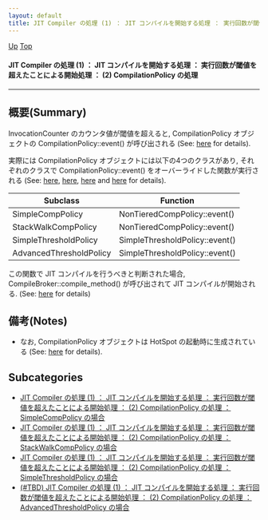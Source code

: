 ```yaml
---
layout: default
title: JIT Compiler の処理 (1) ： JIT コンパイルを開始する処理 ： 実行回数が閾値を超えたことによる開始処理 ： (2) CompilationPolicy の処理
---
```

[Up](nohhZ5yDpa.html) [Top](../index.html)

#### JIT Compiler の処理 (1) ： JIT コンパイルを開始する処理 ： 実行回数が閾値を超えたことによる開始処理 ： (2) CompilationPolicy の処理

--- 
## 概要(Summary)
InvocationCounter のカウンタ値が閾値を超えると,
CompilationPolicy オブジェクトの CompilationPolicy::event() が呼び出される (See: [here](nohhZ5yDpa.html) for details).

実際には CompilationPolicy オブジェクトには以下の4つのクラスがあり,
それぞれのクラスで CompilationPolicy::event() をオーバーライドした関数が実行される
(See: [here](no3420bIr.html), [here](no34200pY.html), [here](no3420O-k.html) and [here](no3420B0e.html) for details).

<!-- Turn-ON: (turn-on-orgtbl), Turn-OFF: (orgtbl-mode -1) -->
<!-- BEGIN RECEIVE ORGTBL table10981LSu -->
| Subclass | Function |
|---|---|
| SimpleCompPolicy | NonTieredCompPolicy::event() |
| StackWalkCompPolicy | NonTieredCompPolicy::event() |
| SimpleThresholdPolicy | SimpleThresholdPolicy::event() |
| AdvancedThresholdPolicy | SimpleThresholdPolicy::event() |
<!-- END RECEIVE ORGTBL table10981LSu -->

<!-- 
#+ORGTBL: SEND table10981LSu orgtbl-to-gfm :no-escape t
| Subclass                | Function                       |
|-------------------------+--------------------------------|
| SimpleCompPolicy        | NonTieredCompPolicy::event()   |
| StackWalkCompPolicy     | NonTieredCompPolicy::event()   |
| SimpleThresholdPolicy   | SimpleThresholdPolicy::event() |
| AdvancedThresholdPolicy | SimpleThresholdPolicy::event() |
-->

この関数で JIT コンパイルを行うべきと判断された場合, 
CompileBroker::compile_method() が呼び出されて JIT コンパイルが開始される.
(See: [here](nobV3Ayv16.html) for details)

## 備考(Notes)
* なお, CompilationPolicy オブジェクトは HotSpot の起動時に生成されている (See: [here](nopbZ_pxeK.html) for details).




## Subcategories
* [JIT Compiler の処理 (1) ： JIT コンパイルを開始する処理 ： 実行回数が閾値を超えたことによる開始処理 ： (2) CompilationPolicy の処理 ： SimpleCompPolicy の場合 ](no3420bIr.html)
* [JIT Compiler の処理 (1) ： JIT コンパイルを開始する処理 ： 実行回数が閾値を超えたことによる開始処理 ： (2) CompilationPolicy の処理 ： StackWalkCompPolicy の場合 ](no34200pY.html)
* [JIT Compiler の処理 (1) ： JIT コンパイルを開始する処理 ： 実行回数が閾値を超えたことによる開始処理 ： (2) CompilationPolicy の処理 ： SimpleThresholdPolicy の場合 ](no3420O-k.html)
* [(#TBD) JIT Compiler の処理 (1) ： JIT コンパイルを開始する処理 ： 実行回数が閾値を超えたことによる開始処理 ： (2) CompilationPolicy の処理 ： AdvancedThresholdPolicy の場合 ](no3420B0e.html)



